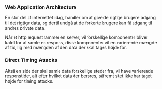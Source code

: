 ### Web Application Architecture

En stor del af internettet idag, handler om at give de rigtige brugere adgang til det rigtige data, og dertil undgå at de forkerte brugere kan få adgang til andres private data.

Når et http request rammer en server, vil forskellige komponenter bliver kaldt for at samle en respons, disse komponenter vil en varierende mængde af tid, lig med mængden af den data der skal tages højde for.




### Direct Timing Attacks

Altså en side der skal samle data forskellige steder fra, vil have varierende responstider, alt efter hvilket data der berøres, såfremt sitet ikke har taget højde for timing attacks.

